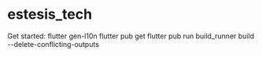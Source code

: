 # estesis_tech

Get started:
flutter gen-l10n
flutter pub get
flutter pub run build_runner build --delete-conflicting-outputs

